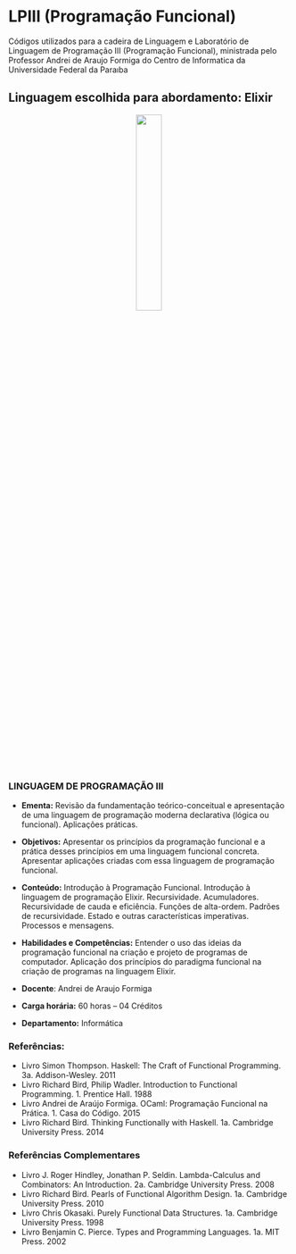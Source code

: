 # LPIII (Programação Funcional)
Códigos utilizados para a cadeira de Linguagem e Laboratório de Linguagem de Programação III (Programação Funcional), ministrada pelo Professor Andrei de Araujo Formiga do Centro de Informatica da Universidade Federal da Paraıba


##  **Linguagem escolhida para abordamento:**  Elixir

<p align="center">
  <img width="30%" height="30%" src="https://github.com/dlrds/LPIII/blob/master/res/elixir.png">
</p>

### LINGUAGEM DE PROGRAMAÇÃO III

* **Ementa:**	Revisão da fundamentação teórico-conceitual e apresentação de uma linguagem de programação moderna declarativa (lógica ou funcional). Aplicações práticas.
* **Objetivos:**	Apresentar os princípios da programação funcional e a prática desses princípios em uma linguagem funcional concreta. Apresentar aplicações criadas com essa linguagem de programação funcional.

* **Conteúdo:**	Introdução à Programação Funcional. Introdução à linguagem de programação Elixir. Recursividade. Acumuladores. Recursividade de cauda e eficiência. Funções de alta-ordem. Padrões de recursividade. Estado e outras características imperativas. Processos e mensagens.

* **Habilidades e Competências:**	Entender o uso das ideias da programação funcional na criação e projeto de programas de computador. Aplicação dos princípios do paradigma funcional na criação de programas na linguagem Elixir.

* **Docente**: Andrei de Araujo Formiga
* **Carga horária:** 60 horas – 04 Créditos 
* **Departamento:** Informática 

### **Referências:**
* Livro	Simon Thompson. Haskell: The Craft of Functional Programming. 3a. Addison-Wesley. 2011
* Livro	Richard Bird, Philip Wadler. Introduction to Functional Programming. 1. Prentice Hall. 1988
* Livro	Andrei de Araújo Formiga. OCaml: Programação Funcional na Prática. 1. Casa do Código. 2015
* Livro	Richard Bird. Thinking Functionally with Haskell. 1a. Cambridge University Press. 2014

### **Referências Complementares**
* Livro	J. Roger Hindley, Jonathan P. Seldin. Lambda-Calculus and Combinators: An Introduction. 2a. Cambridge University Press. 2008
* Livro	Richard Bird. Pearls of Functional Algorithm Design. 1a. Cambridge University Press. 2010
* Livro	Chris Okasaki. Purely Functional Data Structures. 1a. Cambridge University Press. 1998
* Livro	Benjamin C. Pierce. Types and Programming Languages. 1a. MIT Press. 2002